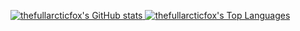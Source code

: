 <p>
  <a href="https://github.com/anuraghazra/github-readme-stats">
    <img src="https://github-readme-stats.vercel.app/api?username=thefullarcticfox&show_icons=true&count_private=true&hide_border=true&bg_color=0d1117&title_color=eb4910&icon_color=eb4910&text_color=c9d1d9&custom_title=thefullarcticfox%27s%20GitHub%20stats"
         alt="thefullarcticfox's GitHub stats" align="top" />
  </a>
  <a href="https://github.com/anuraghazra/github-readme-stats">
    <img src="https://github-readme-stats.vercel.app/api/top-langs/?username=thefullarcticfox&layout=compact&langs_count=10&hide_border=true&bg_color=0d1117&title_color=eb4910&text_color=c9d1d9&hide=php,html,css,scss,objective-c,cmake"
          alt="thefullarcticfox's Top Languages" align="top" />
  </a>
</p>

<!--
[![thefullarcticfox's github trophy](https://github-profile-trophy.vercel.app/?username=thefullarcticfox&theme=darkhub&no-bg=true&no-frame=true)](https://github.com/ryo-ma/github-profile-trophy)
-->
